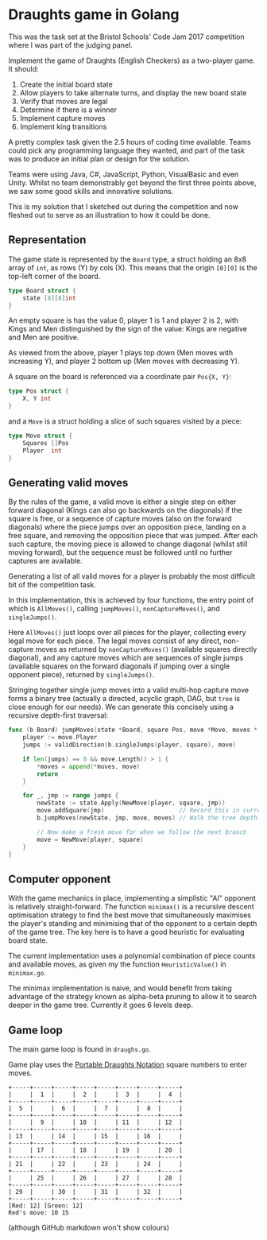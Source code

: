 # Draughts game in Golang

This was the task set at the Bristol Schools' Code Jam 2017 competition where
I was part of the judging panel.

Implement the game of Draughts (English Checkers) as a two-player game. It
should:

1. Create the initial board state
1. Allow players to take alternate turns, and display the new board state
1. Verify that moves are legal
1. Determine if there is a winner
1. Implement capture moves
1. Implement king transitions

A pretty complex task given the 2.5 hours of coding time available. Teams could
pick any programming language they wanted, and part of the task was to produce
an initial plan or design for the solution.

Teams were using Java, C#, JavaScript, Python, VisualBasic and even Unity.
Whilst no team demonstrably got beyond the first three points above, we saw
some good skills and innovative solutions.

This is my solution that I sketched out during the competition and now fleshed
out to serve as an illustration to how it could be done.

## Representation

The game state is represented by the `Board` type, a struct holding an 8x8
array of `int`, as rows (Y) by cols (X). This means that the origin `[0][0]`
is the top-left corner of the board.

```go
type Board struct {
    state [8][8]int
}
```

An empty square is has the value 0, player 1 is 1 and player 2 is 2, with Kings
and Men distinguished by the sign of the value: Kings are negative and
Men are positive.

As viewed from the above, player 1 plays top down (Men moves with increasing Y),
and player 2 bottom up (Men moves with decreasing Y).

A square on the board is referenced via a coordinate pair `Pos{X, Y}`:

```go
type Pos struct {
    X, Y int
}
```

and a `Move` is a struct holding a slice of such squares visited by a piece:

```go
type Move struct {
    Squares []Pos
    Player  int
}
```

## Generating valid moves

By the rules of the game, a valid move is either a single step on either forward
diagonal (Kings can also go backwards on the diagonals) if the square is free,
or a sequence of capture moves (also on the forward diagonals) where the piece
jumps over an opposition piece, landing on a free square, and removing the
opposition piece that was jumped. After each such capture, the moving piece is
allowed to change diagonal (whilst still moving forward), but the sequence must
be followed until no further captures are available.

Generating a list of all valid moves for a player is probably the most difficult
bit of the competition task.

In this implementation, this is achieved by four functions, the entry point of
which is `AllMoves()`, calling `jumpMoves()`, `nonCaptureMoves()`, and
`singleJumps()`.

Here `AllMoves()` just loops over all pieces for the player, collecting every legal
move for each piece. The legal moves consist of any direct, non-capture moves as
returned by `nonCaptureMoves()` (available squares directly diagonal), and any
capture moves which are sequences of single jumps (available squares on the
forward diagonals if jumping over a single opponent piece), returned by
`singleJumps()`.

Stringing together single jump moves into a valid multi-hop capture move forms
a binary tree (actually a directed, acyclic graph, DAG, but `tree` is close
enough for our needs). We can generate this concisely using a recursive
depth-first traversal:

```go
func (b Board) jumpMoves(state *Board, square Pos, move *Move, moves *[]*Move) {
    player := move.Player
    jumps := validDirection(b.singleJumps(player, square), move)

    if len(jumps) == 0 && move.Length() > 1 {
        *moves = append(*moves, move)
        return
    }

    for _, jmp := range jumps {
        newState := state.Apply(NewMove(player, square, jmp))
        move.addSquare(jmp)                     // Record this in current move..
        b.jumpMoves(newState, jmp, move, moves) // Walk the tree depth-first

        // Now make a fresh move for when we follow the next branch
        move = NewMove(player, square)
    }
}
```

## Computer opponent

With the game mechanics in place, implementing a simplistic "AI" opponent is
relatively straight-forward. The function `minimax()` is a recursive descent
optimisation strategy to find the best move that simultaneously maximises the
player's standing and minimising that of the opponent to a certain depth of the
game tree. The key here is to have a good heuristic for evaluating board state.

The current implementation uses a polynomial combination of piece counts and
available moves, as given my the function `HeuristicValue()` in `minimax.go`.

The minimax implementation is naive, and would benefit from taking advantage of
the strategy known as alpha-beta pruning to allow it to search deeper in the
game tree. Currently it goes 6 levels deep.

## Game loop

The main game loop is found in `draughs.go`.

Game play uses the [Portable Draughts Notation](https://en.wikipedia.org/wiki/Portable_Draughts_Notation) square numbers to
enter moves.


    +-----+-----+-----+-----+-----+-----+-----+-----+
    |     |  1  |     |  2  |     |  3  |     |  4  |
    +-----+-----+-----+-----+-----+-----+-----+-----+
    |  5  |     |  6  |     |  7  |     |  8  |     |
    +-----+-----+-----+-----+-----+-----+-----+-----+
    |     |  9  |     | 10  |     | 11  |     | 12  |
    +-----+-----+-----+-----+-----+-----+-----+-----+
    | 13  |     | 14  |     | 15  |     | 16  |     |
    +-----+-----+-----+-----+-----+-----+-----+-----+
    |     | 17  |     | 18  |     | 19  |     | 20  |
    +-----+-----+-----+-----+-----+-----+-----+-----+
    | 21  |     | 22  |     | 23  |     | 24  |     |
    +-----+-----+-----+-----+-----+-----+-----+-----+
    |     | 25  |     | 26  |     | 27  |     | 28  |
    +-----+-----+-----+-----+-----+-----+-----+-----+
    | 29  |     | 30  |     | 31  |     | 32  |     |
    +-----+-----+-----+-----+-----+-----+-----+-----+
    [Red: 12] [Green: 12]
    Red's move: 10 15

(although GitHub markdown won't show colours)
